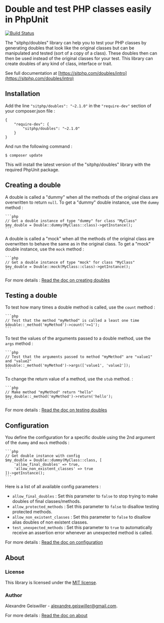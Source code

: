 # Double and test PHP classes easily in PhpUnit

[![Build Status](https://travis-ci.org/sitphp/doubles.svg?branch=master)](https://travis-ci.org/sitphp/doubles)

The "sitphp/doubles" library can help you to test your PHP classes by generating doubles that look like the original classes but can be manipulated and tested (sort of a copy of a class). These doubles then can then be used instead of the original classes for your test. This library can create doubles of any kind of class, interface or trait. 

See full documentation at [https://sitphp.com/doubles/intro](https://sitphp.com/doubles/intro)


## Installation

Add the line `"sitphp/doubles": "~2.1.0"` in the `"require-dev"` section of your composer.json file :
    
    {
        "require-dev": {
            "sitphp/doubles": "~2.1.0"
        }
    }

And run the following command :
    
    $ composer update
    
This will install the latest version of the "sitphp/doubles" library with the required PhpUnit package.

## Creating a double

A double is called a "dummy" when all the methods of the original class are overwritten to return `null`. To get a "dummy" double instance, use the `dummy` method :

    ```php
    // Get a double instance of type "dummy" for class "MyClass"
    $my_double = Double::dummy(MyClass::class)->getInstance();
    ```

A double is called a "mock" when all the methods of the original class are overwritten to behave the same as in the original class. To get a "mock" double instance, use the `mock` method :
   
    ```php
    // Get a double instance of type "mock" for class "MyClass"
    $my_double = Double::mock(MyClass::class)->getInstance();
    ```
   
For more details : [Read the doc on creating doubles](doc/creating_doubles.md)

## Testing a double
To test how many times a double method is called, use the `count` method :
    
    ```php
    // Test that the method "myMethod" is called a least one time
    $double::_method('myMethod')->count('>=1');
    ```

To test the values of the arguments passed to a double method, use the `args` method :

    ```php
    // Test that the arguments passed to method "myMethod" are "value1" and "value2"
    $double::_method('myMethod')->args(['value1', 'value2']);
    ```

To change the return value of a method, use the `stub` method. :
    
    ```php
    // Make method "myMethod" return "hello"
    $my_double::_method('myMethod')->return('hello');
    ```

For more details : [Read the doc on testing doubles](doc/testing_doubles.md)

## Configuration

You define the configuration for a specific double using the 2nd argument of the `dummy` and `mock` methods :</p>

    ```php
    // Get double instance with config
    $my_double = Double::dummy(MyClass::class, [
        'allow_final_doubles' => true,
        'allow_non_existent_classes' => true
    ])->getInstance();
    ```
	
Here is a list of all available config parameters :

- `allow_final_doubles` : Set this parameter to `false` to stop trying to make doubles of final classes/methods.
- `allow_protected_methods` : Set this parameter to `false` to disallow testing protected methods.
- `allow_non_existent_classes` : Set this parameter to `false` to disallow alias doubles of non existent classes.
- `test_unexpected_methods` : Set this parameter to `true` to automatically receive an assertion error whenever an unexpected method is called.
 
For more details : [Read the doc on configuration](doc/configuration.md)

## About

### License
This library is licensed under the [MIT license](https://opensource.org/licenses/MIT).

### Author
Alexandre Geiswiller - [alexandre.geiswiller@gmail.com](mailto:alexandre.geiswiller@gmail.com).

For more details : [Read the doc on about](doc/about.md)